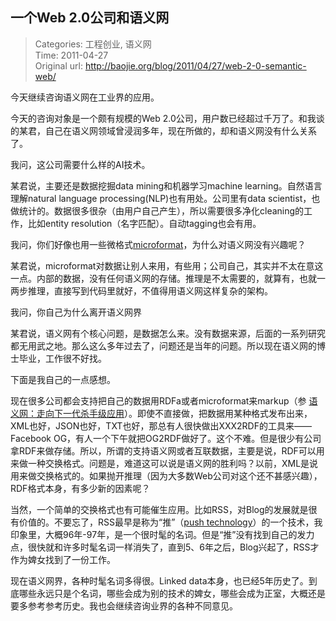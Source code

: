 一个Web 2.0公司和语义网
---
    
> Categories: 工程创业, 语义网  
> Time: 2011-04-27  
> Original url: <http://baojie.org/blog/2011/04/27/web-2-0-semantic-web/>
    
今天继续咨询语义网在工业界的应用。

今天的咨询对象是一个颇有规模的Web 2.0公司，用户数已经超过千万了。和我谈的某君，自己在语义网领域曾浸润多年，现在所做的，却和语义网没有什么关系了。

我问，这公司需要什么样的AI技术。

某君说，主要还是数据挖掘data mining和机器学习machine learning。自然语言理解natural language processing(NLP)也有用处。公司里有data scientist，也做统计的。数据很多很杂（由用户自己产生），所以需要很多净化cleaning的工作，比如entity resolution（名字匹配）。自动tagging也会有用。

我问，你们好像也用一些微格式[microformat](https://en.wikipedia.org/wiki/Microformat)，为什么对语义网没有兴趣呢？

某君说，microformat对数据让别人来用，有些用；公司自己，其实并不太在意这一点。内部的数据，没有任何语义网的存储。推理是不太需要的，就算有，也就一两步推理，直接写到代码里就好，不值得用语义网这样复杂的架构。     

我问，你自己为什么离开语义网界

某君说，语义网有个核心问题，是数据怎么来。没有数据来源，后面的一系列研究都无用武之地。那么这么多年过去了，问题还是当年的问题。所以现在语义网的博士毕业，工作很不好找。

下面是我自己的一点感想。

现在很多公司都会支持把自己的数据用RDFa或者microformat来markup（参 [语义网：走向下一代杀手级应用](blog.baojie.org/2011/04/04/killer-app/)）。即使不直接做，把数据用某种格式发布出来，XML也好，JSON也好，TXT也好，那总有人很快做出XXX2RDF的工具来——Facebook OG，有人一个下午就把OG2RDF做好了。这个不难。但是很少有公司拿RDF来做存储。所以，所谓的支持语义网或者互联数据，主要是说，RDF可以用来做一种交换格式。问题是，难道这可以说是语义网的胜利吗？以前，XML是说用来做交换格式的。如果抛开推理（因为大多数Web公司对这个还不甚感兴趣），RDF格式本身，有多少新的因素呢？

当然，一个简单的交换格式也有可能催生应用。比如RSS，对Blog的发展就是很有价值的。不要忘了，RSS最早是称为“推”（[push technology](https://en.wikipedia.org/wiki/Push_technology)）的一个技术，我印象里，大概96年-97年，是一个很时髦的名词。但是“推”没有找到自己的发力点，很快就和许多时髦名词一样消失了，直到5、6年之后，Blog兴起了，RSS才作为婢女找到了一份工作。

现在语义网界，各种时髦名词多得很。Linked data本身，也已经5年历史了。到底哪些永远只是个名词，哪些会成为别的技术的婢女，哪些会成为正室，大概还是要多参考参考历史。我也会继续咨询业界的各种不同意见。     
    